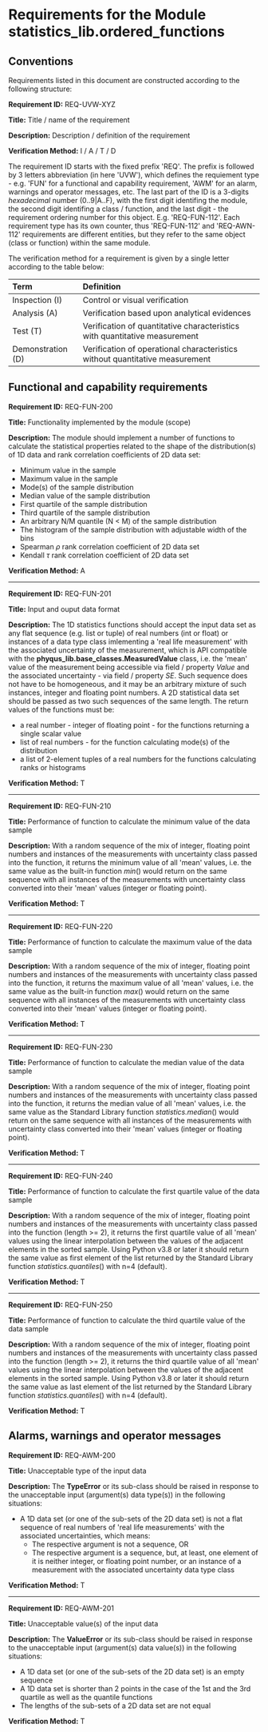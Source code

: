 # Requirements for the Module statistics_lib.ordered_functions

## Conventions

Requirements listed in this document are constructed according to the following structure:

**Requirement ID:** REQ-UVW-XYZ

**Title:** Title / name of the requirement

**Description:** Description / definition of the requirement

**Verification Method:** I / A / T / D

The requirement ID starts with the fixed prefix 'REQ'. The prefix is followed by 3 letters abbreviation (in here 'UVW'), which defines the requiement type - e.g. 'FUN' for a functional and capability requirement, 'AWM' for an alarm, warnings and operator messages, etc. The last part of the ID is a 3-digits *hexadecimal* number (0..9|A..F), with the first digit identifing the module, the second digit identifing a class / function, and the last digit - the requirement ordering number for this object. E.g. 'REQ-FUN-112'. Each requirement type has its own counter, thus 'REQ-FUN-112' and 'REQ-AWN-112' requirements are different entities, but they refer to the same object (class or function) within the same module.

The verification method for a requirement is given by a single letter according to the table below:

| **Term**          | **Definition**                                                               |
| :---------------- | :--------------------------------------------------------------------------- |
| Inspection (I)    | Control or visual verification                                               |
| Analysis (A)      | Verification based upon analytical evidences                                 |
| Test (T)          | Verification of quantitative characteristics with quantitative measurement   |
| Demonstration (D) | Verification of operational characteristics without quantitative measurement |

## Functional and capability requirements

**Requirement ID:** REQ-FUN-200

**Title:** Functionality implemented by the module (scope)

**Description:** The module should implement a number of functions to calculate the statistical properties related to the shape of the distribution(s) of 1D data and rank correlation coefficients of 2D data set:

* Minimum value in the sample
* Maximum value in the sample
* Mode(s) of the sample distribution
* Median value of the sample distribution
* First quartile of the sample distribution
* Third quartile of the sample distribution
* An arbitrary N/M quantile (N < M) of the sample distribution
* The histogram of the sample distribution with adjustable width of the bins
* Spearman $\rho$ rank correlation coefficient of 2D data set
* Kendall $\tau$ rank correlation coefficient of 2D data set

**Verification Method:** A

___

**Requirement ID:** REQ-FUN-201

**Title:** Input and ouput data format

**Description:** The 1D statistics functions should accept the input data set as any flat sequence (e.g. list or tuple) of real numbers (int or float) or instances of a data type class imlementing a 'real life measurement' with the associated uncertainty of the measurement, which is API compatible with the **phyqus_lib.base_classes.MeasuredValue** class, i.e. the 'mean' value of the measurement being accessible via field / property *Value* and the associated uncertainty - via field / property *SE*. Such sequence does not have to be homogeneous, and it may be an arbitrary mixture of such instances, integer and floating point numbers. A 2D statistical data set should be passed as two such sequences of the same length. The return values of the functions must be:

* a real number - integer of floating point - for the functions returning a single scalar value
* list of real numbers - for the function calculating mode(s) of the distribution
* a list of 2-element tuples of a real numbers for the functions calculating ranks or histograms

**Verification Method:** T

___

**Requirement ID:** REQ-FUN-210

**Title:** Performance of function to calculate the minimum value of the data sample

**Description:** With a random sequence of the mix of integer, floating point numbers and instances of the measurements with uncertainty class passed into the function, it returns the minimum value of all 'mean' values, i.e. the same value as the built-in function *min*() would return on the same sequence with all instances of the measurements with uncertainty class converted into their 'mean' values (integer or floating point).

**Verification Method:** T

___

**Requirement ID:** REQ-FUN-220

**Title:** Performance of function to calculate the maximum value of the data sample

**Description:** With a random sequence of the mix of integer, floating point numbers and instances of the measurements with uncertainty class passed into the function, it returns the maximum value of all 'mean' values, i.e. the same value as the built-in function *max*() would return on the same sequence with all instances of the measurements with uncertainty class converted into their 'mean' values (integer or floating point).

**Verification Method:** T

___

**Requirement ID:** REQ-FUN-230

**Title:** Performance of function to calculate the median value of the data sample

**Description:** With a random sequence of the mix of integer, floating point numbers and instances of the measurements with uncertainty class passed into the function, it returns the median value of all 'mean' values, i.e. the same value as the Standard Library function *statistics.median*() would return on the same sequence with all instances of the measurements with uncertainty class converted into their 'mean' values (integer or floating point).

**Verification Method:** T

___

**Requirement ID:** REQ-FUN-240

**Title:** Performance of function to calculate the first quartile value of the data sample

**Description:** With a random sequence of the mix of integer, floating point numbers and instances of the measurements with uncertainty class passed into the function (length >= 2), it returns the first quartile value of all 'mean' values using the linear interpolation between the values of the adjacent elements in the sorted sample. Using Python v3.8 or later it should return the same value as first element of the list returned by the Standard Library function *statistics.quantiles*() with n=4 (default).

**Verification Method:** T

___

**Requirement ID:** REQ-FUN-250

**Title:** Performance of function to calculate the third quartile value of the data sample

**Description:** With a random sequence of the mix of integer, floating point numbers and instances of the measurements with uncertainty class passed into the function (length >= 2), it returns the third quartile value of all 'mean' values using the linear interpolation between the values of the adjacent elements in the sorted sample. Using Python v3.8 or later it should return the same value as last element of the list returned by the Standard Library function *statistics.quantiles*() with n=4 (default).

**Verification Method:** T

## Alarms, warnings and operator messages

**Requirement ID:** REQ-AWM-200

**Title:** Unacceptable type of the input data

**Description:** The **TypeError** or its sub-class should be raised in response to the unacceptable input (argument(s) data type(s)) in the following situations:

* A 1D data set (or one of the sub-sets of the 2D data set) is not a flat sequence of real numbers of 'real life measurements' with the associated uncertainties, which means:
  * The respective argument is not a sequence, OR
  * The respective argument is a sequence, but, at least, one element of it is neither integer, or floating point number, or an instance of a measurement with the associated uncertainty data type class

**Verification Method:** T
___

**Requirement ID:** REQ-AWM-201

**Title:** Unacceptable value(s) of the input data

**Description:** The **ValueError** or its sub-class should be raised in response to the unacceptable input (argument(s) data value(s)) in the following situations:

* A 1D data set (or one of the sub-sets of the 2D data set) is an empty sequence
* A 1D data set is shorter than 2 points in the case of the 1st and the 3rd quartile as well as the quantile functions
* The lengths of the sub-sets of a 2D data set are not equal

**Verification Method:** T
